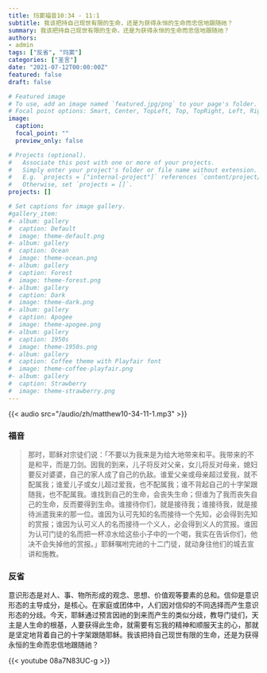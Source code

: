 ```yaml
---
title: 玛窦福音10:34 - 11:1
subtitle: 我该把持自己现世有限的生命，还是为获得永恒的生命而忠信地跟随祂？
summary: 我该把持自己现世有限的生命，还是为获得永恒的生命而忠信地跟随祂？
authors:
- admin
tags: ["反省", "玛窦"]
categories: ["圣言"]
date: "2021-07-12T00:00:00Z"
featured: false
draft: false

# Featured image
# To use, add an image named `featured.jpg/png` to your page's folder.
# Focal point options: Smart, Center, TopLeft, Top, TopRight, Left, Right, BottomLeft, Bottom, BottomRight
image:
  caption:
  focal_point: ""
  preview_only: false

# Projects (optional).
#   Associate this post with one or more of your projects.
#   Simply enter your project's folder or file name without extension.
#   E.g. `projects = ["internal-project"]` references `content/project/deep-learning/index.md`.
#   Otherwise, set `projects = []`.
projects: []

# Set captions for image gallery.
#gallery_item:
#- album: gallery
#  caption: Default
#  image: theme-default.png
#- album: gallery
#  caption: Ocean
#  image: theme-ocean.png
#- album: gallery
#  caption: Forest
#  image: theme-forest.png
#- album: gallery
#  caption: Dark
#  image: theme-dark.png
#- album: gallery
#  caption: Apogee
#  image: theme-apogee.png
#- album: gallery
#  caption: 1950s
#  image: theme-1950s.png
#- album: gallery
#  caption: Coffee theme with Playfair font
#  image: theme-coffee-playfair.png
#- album: gallery
#  caption: Strawberry
#  image: theme-strawberry.png
---
```


{{< audio src="/audio/zh/matthew10-34-11-1.mp3" >}}

### 福音
> 那时，耶稣对宗徒们说：「不要以为我来是为给大地带来和平。我带来的不是和平，而是刀剑。因我的到来，儿子将反对父亲，女儿将反对母亲，媳妇要反对婆婆，自己的家人成了自己的仇敌。谁爱父亲或母亲超过爱我，就不配属我；谁爱儿子或女儿超过爱我，也不配属我；谁不背起自己的十字架跟随我，也不配属我。谁找到自己的生命，会丧失生命；但谁为了我而丧失自己的生命，反而要得到生命。谁接待你们，就是接待我；谁接待我，就是接待派遣我来的那一位。谁因为认可先知的名而接待一个先知，必会得到先知的赏报；谁因为认可义人的名而接待一个义人，必会得到义人的赏报。谁因为认可门徒的名而把一杯凉水给这些小子中的一个喝，我实在告诉你们，他决不会失掉他的赏报。」耶稣嘱咐完祂的十二门徒，就动身往他们的城去宣讲和施教。

### 反省
意识形态是对人、事、物所形成的观念、思想、价值观等要素的总和。信仰是意识形态的主导成分，是核心。在家庭或团体中，人们因对信仰的不同选择而产生意识形态的分歧。今天，耶稣通过预言因祂的到来而产生的类似分歧，教导门徒们，天主是人生命的根基，人要获得此生命，就需要有忘我的精神和顺服天主的心，那就是坚定地背着自己的十字架跟随耶稣。我该把持自己现世有限的生命，还是为获得永恒的生命而忠信地跟随祂？

{{< youtube 08a7N83UC-g >}}

